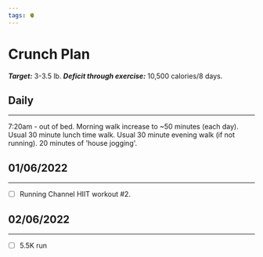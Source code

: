 ```yaml
---
tags: 🫀
---
```


# Crunch Plan

***Target:*** 3-3.5 lb.
***Deficit through exercise:*** 10,500 calories/8 days.


## Daily
---

7:20am - out of bed.
Morning walk increase to ~50 minutes (each day).
Usual 30 minute lunch time walk.
Usual 30 minute evening walk (if not running).
20 minutes of 'house jogging'.


## 01/06/2022
---

- [ ] Running Channel HIIT workout #2.


## 02/06/2022
---

- [ ] 5.5K run 
